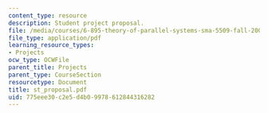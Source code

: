 ```yaml
---
content_type: resource
description: Student project proposal.
file: /media/courses/6-895-theory-of-parallel-systems-sma-5509-fall-2003/775eee30c2e5d4b09978612844316282_st_proposal.pdf
file_type: application/pdf
learning_resource_types:
- Projects
ocw_type: OCWFile
parent_title: Projects
parent_type: CourseSection
resourcetype: Document
title: st_proposal.pdf
uid: 775eee30-c2e5-d4b0-9978-612844316282
---
```

